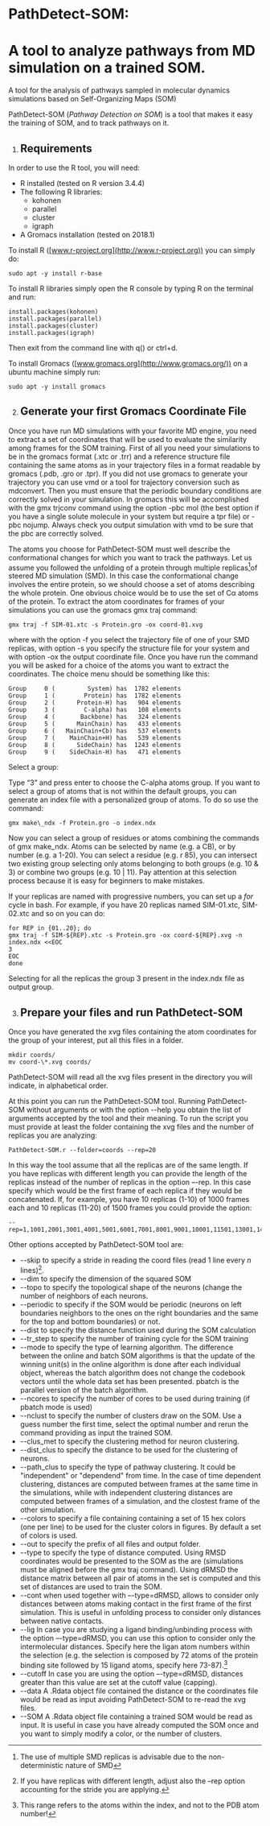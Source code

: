 # PathDetect-SOM: 
# A tool to analyze pathways from MD simulation on a trained SOM.
A tool for the analysis of pathways sampled in molecular dynamics simulations based on Self-Organizing Maps (SOM)

PathDetect-SOM (*Pathway Detection on SOM*) is a tool that makes it easy the training of SOM, and to track pathways on it. 
1. ## **Requirements**
In order to use the R tool, you will need:

- R installed (tested on R version 3.4.4)
- The following R libraries:
  - kohonen
  - parallel
  - cluster
  - igraph
- A Gromacs installation (tested on 2018.1)

To install R ([www.r-project.org](http://www.r-project.org)) you can simply do:

    sudo apt -y install r-base

To install R libraries simply open the R console by typing R on the terminal and run:

    install.packages(kohonen)
    install.packages(parallel)  
    install.packages(cluster)
    install.packages(igraph)

Then exit from the command line with q() or ctrl+d.

To install Gromacs ([www.gromacs.org](http://www.gromacs.org/)) on a ubuntu machine simply run:

    sudo apt -y install gromacs




2. ## **Generate your first Gromacs Coordinate File**
Once you have run MD simulations with your favorite MD engine, you need to extract a set of coordinates that will be used to evaluate the similarity among frames for the SOM training. First of all you need your simulations to be in the gromacs format (.xtc or .trr) and a reference structure file containing the same atoms as in your trajectory files in a format readable by gromacs (.pdb, .gro or .tpr). If you did not use gromacs to generate your trajectory you can use vmd or a tool for trajectory conversion such as mdconvert. Then you must ensure that the periodic boundary conditions are correctly solved in your simulation. In gromacs this will be accomplished with the gmx trjconv command using the option -pbc mol (the best option if you have a single solute molecule in your system but require a tpr file) or -pbc nojump. Always check you output simulation with vmd to be sure that the pbc are correctly solved.

The atoms you choose for PathDetect-SOM must well describe the conformational changes for which you want to track the pathways. Let us assume you followed the unfolding of a protein through multiple replicas[^1]of steered MD simulation (SMD). In this case the conformational change involves the entire protein, so we should choose a set of atoms describing the whole protein. One obvious choice would be to use the set of Cα atoms of the protein. To extract the atom coordinates for frames of your simulations you can use the gromacs gmx traj command:

    gmx traj -f SIM-01.xtc -s Protein.gro -ox coord-01.xvg 

where with the option -f you select the trajectory file of one of your SMD replicas, with option -s you specify the structure file for your system and with option -ox the output coordinate file. Once you have run the command you will be asked for a choice of the atoms you want to extract the coordinates. The choice menu should be something like this:

    Group     0 (         System) has  1782 elements
    Group     1 (        Protein) has  1782 elements
    Group     2 (      Protein-H) has   904 elements
    Group     3 (        C-alpha) has   108 elements
    Group     4 (       Backbone) has   324 elements
    Group     5 (      MainChain) has   433 elements
    Group     6 (   MainChain+Cb) has   537 elements
    Group     7 (    MainChain+H) has   539 elements
    Group     8 (      SideChain) has  1243 elements
    Group     9 (    SideChain-H) has   471 elements

Select a group:

Type “3” and press enter to choose the C-alpha atoms group. If you want to select a group of atoms that is not within the default groups, you can generate an index file with a personalized group of atoms. To do so use the command:

    gmx make\_ndx -f Protein.gro -o index.ndx 

Now you can select a group of residues or atoms combining the commands of gmx make\_ndx. Atoms can be selected by name (e.g. a CB), or by number (e.g. a 1-20). You can select a residue (e.g. r 85), you can intersect two existing group selecting only atoms belonging to both groups (e.g. 10 & 3) or combine two groups (e.g. 10 | 11). Pay attention at this selection process because it is easy for beginners to make mistakes.

If your replicas are named with progressive numbers, you can set up a *for* cycle in bash. For example, if you have 20 replicas named SIM-01.xtc, SIM-02.xtc and so on you can do:

    for REP in {01..20}; do
    gmx traj -f SIM-${REP}.xtc -s Protein.gro -ox coord-${REP}.xvg -n index.ndx <<EOC
    3
    EOC
    done

Selecting for all the replicas the group 3 present in the index.ndx file as output group.

3. ## **Prepare your files and run PathDetect-SOM**
Once you have generated the xvg files containing the atom coordinates for the group of your interest, put all this files in a folder.

    mkdir coords/
    mv coord-\*.xvg coords/

PathDetect-SOM will read all the xvg files present in the directory you will indicate, in alphabetical order.

At this point you can run the PathDetect-SOM tool. Running PathDetect-SOM without arguments or with the option --help you obtain the list of arguments accepted by the tool and their meaning. To run the script you must provide at least the folder containing the xvg files and the number of replicas you are analyzing:

    PathDetect-SOM.r --folder=coords --rep=20

In this way the tool assume that all the replicas are of the same length. If you have replicas with different length you can provide the length of the replicas instead of the number of replicas in the option –-rep. In this case specify which would be the first frame of each replica if they would be concatenated. If, for example, you have 10 replicas (1-10) of 1000 frames each and 10 replicas (11-20) of 1500 frames you could provide the option: 

    --rep=1,1001,2001,3001,4001,5001,6001,7001,8001,9001,10001,11501,13001,14501,16001,17501,19001,20501,22001,13501

Other options accepted by PathDetect-SOM tool are:

- --skip to specify a stride in reading the coord files (read 1 line every *n* lines)[^2].
- --dim to specify the dimension of the squared SOM
- --topo to specify the topological shape of the neurons (change the number of neighbors of each neurons.
- --periodic to specify if the SOM would be periodic (neurons on left boundaries neighbors to the ones on the right boundaries and the same for the top and bottom boundaries) or not.
- --dist to specify the distance function used during the SOM calculation
- --tr\_step to specify the number of training cycle for the SOM training
- --mode to specify the type of learning algorithm. The difference between the online and batch SOM algorithms is that the update of the winning unit(s) in the online algorithm is done after each individual object, whereas the batch algorithm does not change the codebook vectors until the whole data set has been presented. pbatch is the parallel version of the batch algorithm.
- --ncores to specify the number of cores to be used during training (if pbatch mode is used)
- --nclust to specify the number of clusters draw on the SOM. Use a guess number the first time, select the optimal number and rerun the command providing as input the trained SOM.
- --clus\_met to specify the clustering method for neuron clustering.
- --dist\_clus to specify the distance to be used for the clustering of neurons.
- --path\_clus to specify the type of pathway clustering. It could be "independent" or "dependend" from time. In the case of time dependent clustering, distances are computed between frames at the same time in the simulations, while with independent clustering distances are computed between frames of a simulation, and the clostest frame of the other simulation.
- --colors to specify a file containing containing a set of 15 hex colors (one per line) to be used for the cluster colors in figures. By default a set of colors is used.
- --out to specify the prefix of all files and output folder.
- --type to specify the type of distance computed. Using RMSD coordinates would be presented to the SOM as the are (simulations must be aligned before the gmx traj command). Using dRMSD the distance matrix between all pair of atoms in the set is computed and this set of distances are used to train the SOM.
- --cont when used together with –-type=dRMSD, allows to consider only distances between atoms making contact in the first frame of the first simulation. This is useful in unfolding process to consider only distances between native contacts.
- --lig In case you are studying a ligand binding/unbinding process with the option –-type=dRMSD, you can use this option to consider only the intermolecular distances. Specify here the ligan atom numbers within the selection (e.g. the selection is composed by 72 atoms of the protein binding site followed by 15 ligand atoms, specify here 73-87).[^3] 
- --cutoff In case you are using the option –-type=dRMSD, distances greater than this value are set at the cutoff value (capping).
- --data A .Rdata object file contained the distance or the coordinates file would be read as input avoiding PathDetect-SOM to re-read the xvg files.
- --SOM A .Rdata object file containing a trained SOM would be read as input. It is useful in case you have already computed the SOM once and you want to simply modify a color, or the number of clusters.
                                                                            

[^1]: The use of multiple SMD replicas is advisable due to the non-deterministic nature of SMD
[^2]: If you have replicas with different length, adjust also the –rep option accounting for the stride you are applying.
[^3]: This range refers to the atoms within the index, and not to the PDB atom number!                     
                                                                                  
